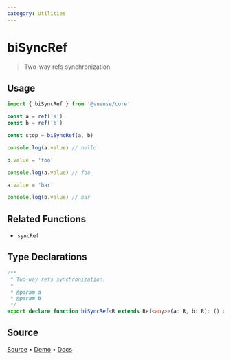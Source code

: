 ```yaml
---
category: Utilities
---
```


# biSyncRef

> Two-way refs synchronization.

## Usage

```ts
import { biSyncRef } from '@vueuse/core'

const a = ref('a')
const b = ref('b')

const stop = biSyncRef(a, b)

console.log(a.value) // hello

b.value = 'foo'

console.log(a.value) // foo

a.value = 'bar'

console.log(b.value) // bar
```

## Related Functions

- `syncRef`


<!--FOOTER_STARTS-->
## Type Declarations

```typescript
/**
 * Two-way refs synchronization.
 *
 * @param a
 * @param b
 */
export declare function biSyncRef<R extends Ref<any>>(a: R, b: R): () => void
```

## Source

[Source](https://github.com/antfu/vueuse/blob/master/packages/shared/biSyncRef/index.ts) • [Demo](https://github.com/antfu/vueuse/blob/master/packages/shared/biSyncRef/demo.vue) • [Docs](https://github.com/antfu/vueuse/blob/master/packages/shared/biSyncRef/index.md)


<!--FOOTER_ENDS-->